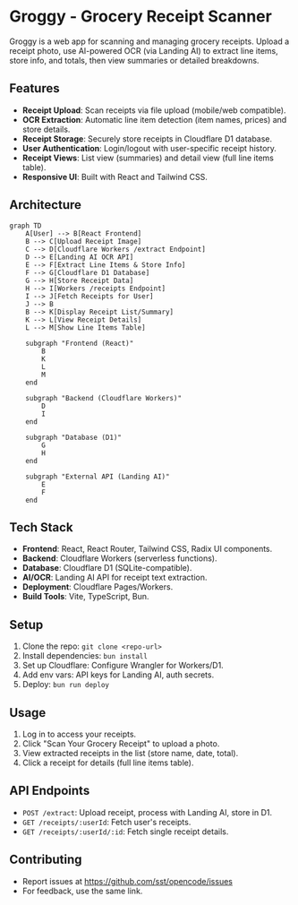 # Groggy - Grocery Receipt Scanner

Groggy is a web app for scanning and managing grocery receipts. Upload a receipt photo, use AI-powered OCR (via Landing AI) to extract line items, store info, and totals, then view summaries or detailed breakdowns.

## Features
- **Receipt Upload**: Scan receipts via file upload (mobile/web compatible).
- **OCR Extraction**: Automatic line item detection (item names, prices) and store details.
- **Receipt Storage**: Securely store receipts in Cloudflare D1 database.
- **User Authentication**: Login/logout with user-specific receipt history.
- **Receipt Views**: List view (summaries) and detail view (full line items table).
- **Responsive UI**: Built with React and Tailwind CSS.

## Architecture

```mermaid
graph TD
    A[User] --> B[React Frontend]
    B --> C[Upload Receipt Image]
    C --> D[Cloudflare Workers /extract Endpoint]
    D --> E[Landing AI OCR API]
    E --> F[Extract Line Items & Store Info]
    F --> G[Cloudflare D1 Database]
    G --> H[Store Receipt Data]
    H --> I[Workers /receipts Endpoint]
    I --> J[Fetch Receipts for User]
    J --> B
    B --> K[Display Receipt List/Summary]
    K --> L[View Receipt Details]
    L --> M[Show Line Items Table]

    subgraph "Frontend (React)"
        B
        K
        L
        M
    end

    subgraph "Backend (Cloudflare Workers)"
        D
        I
    end

    subgraph "Database (D1)"
        G
        H
    end

    subgraph "External API (Landing AI)"
        E
        F
    end
```

## Tech Stack
- **Frontend**: React, React Router, Tailwind CSS, Radix UI components.
- **Backend**: Cloudflare Workers (serverless functions).
- **Database**: Cloudflare D1 (SQLite-compatible).
- **AI/OCR**: Landing AI API for receipt text extraction.
- **Deployment**: Cloudflare Pages/Workers.
- **Build Tools**: Vite, TypeScript, Bun.

## Setup
1. Clone the repo: `git clone <repo-url>`
2. Install dependencies: `bun install`
3. Set up Cloudflare: Configure Wrangler for Workers/D1.
4. Add env vars: API keys for Landing AI, auth secrets.
5. Deploy: `bun run deploy`

## Usage
1. Log in to access your receipts.
2. Click "Scan Your Grocery Receipt" to upload a photo.
3. View extracted receipts in the list (store name, date, total).
4. Click a receipt for details (full line items table).

## API Endpoints
- `POST /extract`: Upload receipt, process with Landing AI, store in D1.
- `GET /receipts/:userId`: Fetch user's receipts.
- `GET /receipts/:userId/:id`: Fetch single receipt details.

## Contributing
- Report issues at https://github.com/sst/opencode/issues
- For feedback, use the same link.